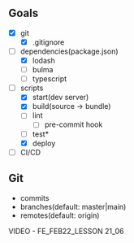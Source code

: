 ## Goals
- [x] git
  - [x] .gitignore
- [ ] dependencies(package.json)
  - [x] lodash
  - [ ] bulma
  - [ ] typescript
- [ ] scripts
  - [x] start(dev server)
  - [x] build(source -> bundle)
  - [ ] lint
    - [ ] pre-commit hook
  - [ ] test*
  - [x] deploy
- [ ] CI/CD

## Git
- commits
- branches(default: master|main)
- remotes(default: origin)

VIDEO - FE_FEB22_LESSON 21_06